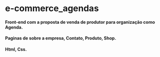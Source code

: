 # e-commerce_agendas
#### Front-end com a proposta de venda de produtor para organização como Agenda.
#### Paginas de sobre a empresa, Contato, Produto, Shop.
#### Html, Css.

